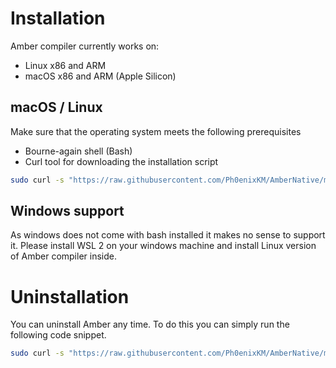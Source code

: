 # Installation

Amber compiler currently works on:
- Linux x86 and ARM
- macOS x86 and ARM (Apple Silicon)

## macOS / Linux

Make sure that the operating system meets the following prerequisites

- Bourne-again shell (Bash)
- Curl tool for downloading the installation script

```sh
sudo curl -s "https://raw.githubusercontent.com/Ph0enixKM/AmberNative/master/setup/install.sh" | $(echo /bin/bash)
```

## Windows support

As windows does not come with bash installed it makes no sense to support it. Please install WSL 2 on your windows machine and install Linux version of Amber compiler inside.

# Uninstallation

You can uninstall Amber any time. To do this you can simply run the following code snippet.

```sh
sudo curl -s "https://raw.githubusercontent.com/Ph0enixKM/AmberNative/master/setup/uninstall.sh" | $(echo /bin/bash)
```



